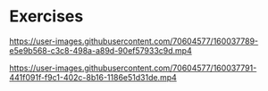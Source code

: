 # Exercises
https://user-images.githubusercontent.com/70604577/160037789-e5e9b568-c3c8-498a-a89d-90ef57933c9d.mp4

https://user-images.githubusercontent.com/70604577/160037791-441f091f-f9c1-402c-8b16-1186e51d31de.mp4
